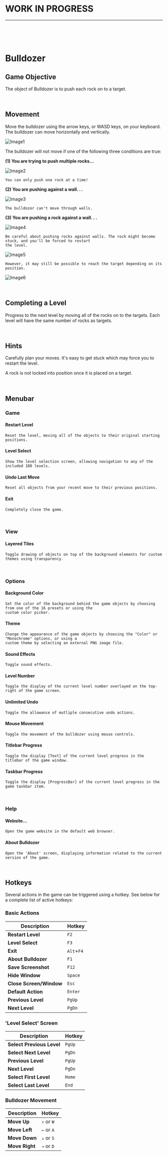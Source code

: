 # WORK IN PROGRESS
---
<br><br><br>

# Bulldozer

## Game Objective 
The object of Bulldozer is to push each rock on to a target.

<br>

## Movement
Move the bulldozer using the arrow keys, or WASD keys, on your keyboard. The bulldozer can move horizontally and vertically.

![Image1](https://i.imgur.com/aFz4lhZ.png)

The bulldozer will not move if one of the following three conditions are true:

**(1) You are trying to push multiple rocks...**

![Image2](https://i.imgur.com/Mr4a0q7.png)

	You can only push one rock at a time!

**(2) You are pushing against a wall. . .**

![Image3](https://i.imgur.com/Xecqy3B.png)

	The bulldozer can't move through walls.

**(3) You are pushing a rock against a wall. . .**

![Image4](https://i.imgur.com/KV91Ukv.png)

	Be careful about pushing rocks against walls. The rock might become stuck, and you'll be forced to restart
	the level.

![Image5](https://i.imgur.com/yBjsOwB.png)

	However, it may still be possible to reach the target depending on its position.

![Image6](https://i.imgur.com/pfcdTys.png)

<br>

## Completing a Level
Progress to the next level by moving all of the rocks on to the targets. Each level will have the same number of rocks as targets.

<br>

## Hints
Carefully plan your moves. It's easy to get stuck which may force you to restart the level.

A rock is not locked into position once it is placed on a target.

<br>

## Menubar
### Game

#### Restart Level
	Reset the level, moving all of the objects to their original starting positions.

#### Level Select
	Show the level selection screen, allowing navigation to any of the included 180 levels.

#### Undo Last Move
	Reset all objects from your recent move to their previous positions.

#### Exit
	Completely close the game.

<br>

### View
#### Layered Tiles
	Toggle drawing of objects on top of the background elements for custom themes using transparency.

<br>

### Options
#### Background Color
	Set the color of the background behind the game objects by choosing from one of the 16 presets or using the
	custom color picker.

#### Theme
	Change the appearance of the game objects by choosing the "Color" or "Monochrome" options, or using a
	custom theme by selecting an external PNG image file.

#### Sound Effects
	Toggle sound effects.

#### Level Number
	Toggle the display of the current level number overlayed on the top-right of the game screen.

#### Unlimited Undo
	Toggle the allowance of mutliple consecutive undo actions.

#### Mouse Movement
	Toggle the movement of the bulldozer using mouse controls.

#### Titlebar Progress
	Toggle the display [Text] of the current level progress in the titlebar of the game window.

#### Taskbar Progress
	Toggle the display [ProgressBar] of the current level progress in the game taskbar item.

<br>

### Help
#### Website...
	Open the game website in the default web browser.

#### About Bulldozer
	Open the 'About' screen, displaying information related to the current version of the game.

<br>

## Hotkeys
Several actions in the game can be triggered using a hotkey. See below for a complete list of active hotkeys:

### Basic Actions
|     **Description**     | **Hotkey** |
|-------------------------|------------|
| **Restart Level**       | `F2`       |
| **Level Select**        | `F3`       |
| **Exit**                | `Alt`+`F4` |
| **About Bulldozer**     | `F1`       |
| **Save Screenshot**     | `F12`      |
| **Hide Window**         | `Space`    |
| **Close Screen/Window** | `Esc`      |
| **Default Action**      | `Enter`    |
| **Previous Level**      | `PgUp`     |
| **Next Level**          | `PgDn`     |

### 'Level Select' Screen
|     **Description**     | **Hotkey** |
|-------------------------|------------|
| **Select Previous Level**      | `PgUp`     |
| **Select Next Level**          | `PgDn`     |
| **Previous Level**     | `PgUp`  |
| **Next Level**         | `PgDn`  |
| **Select First Level** | `Home`  |
| **Select Last Level**  | `End`   |



### Bulldozer Movement
| **Description** | **Hotkey** |
|-----------------|------------|
| **Move Up**     | `↑` or `W` |
| **Move Left**   | `←` or `A` |
| **Move Down**   | `↓` or `S` |
| **Move Right**  | `→` or `D` |





